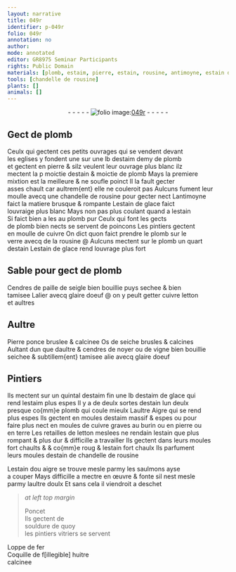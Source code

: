 ```yaml
---
layout: narrative
title: 049r
identifier: p-049r
folio: 049r
annotation: no
author:
mode: annotated
editor: GR8975 Seminar Participants
rights: Public Domain
materials: [plomb, estaim, pierre, estain, rousine, antimoyne, estain de glace, cuivre, verre, paille de seigle, glaire doeuf, letton, Pierre ponce, Os de seiche, noyer, vigne, estaim de glace, terre, chandelle de rousine, estain dou aigre, saulmons, souldure, fer, Coquille de fillegible huitre]
tools: [chandelle de rousine]
plants: []
animals: []
---
```


<div class="folio" align="center">- - - - - <a href="http://gallica.bnf.fr/ark:/12148/btv1b10500001g/f103.image" target="_blank"><img src="https://cu-mkp.github.io/2017-workshop-edition/assets/photo-icon.png" alt="folio image: " style="display:inline-block; margin-bottom:-3px;"/>049r</a> - - - - - </div>  
  

## Gect de <span class="m">plomb</span>

 
Ceulx qui gectent ces petits ouvrages qui se vendent devant<br/> les eglises y fondent une sur une lb d<span class="m">estaim</span> demy de <span class="m">plomb</span><br/> et gectent en <span class="m">pierre</span> & silz veulent leur ouvrage plus blanc ilz<br/> mectent la p moictie d<span class="m">estain</span> & moictie de <span class="m">plomb</span> Mays la premiere<br/> mixtion est la meilleure & ne soufle poinct Il la fault gecter<br/> asses chault car aultrem{ent} elle ne couleroit pas Aulcuns fument leur<br/> moulle avecq une <span class="tl">chandelle de <span class="m">rousine</span></span> pour gecter nect L<span class="m">antimoyne</span><br/> faict la matiere brusque & rompante L<span class="m">estain de glace</span> faict<br/> louvraige plus blanc Mays non pas plus coulant quand a l<span class="m">estain</span><br/> Si faict bien a les au <span class="m">plomb</span> pur Ceulx qui font les gects<br/> de <span class="m">plomb</span> bien nects se servent de poincons Les <span class="pro">pintiers</span> gectent<br/> en moulle de <span class="m">cuivre</span> On dict quon faict prendre le <span class="m">plomb</span> sur le<br/> <span class="m">verre</span> avecq de la <span class="m">rousine</span> @ Aulcuns mectent sur le <span class="m">plomb</span> un quart<br/> d<span class="m">estain</span> L<span class="m">estain de glace</span> rend louvrage plus fort
 
 
  

## Sable pour gect de <span class="m">plomb</span>

 
Cendres de <span class="m">paille de seigle</span> bien bouillie puys sechee & bien<br/> tamisee Lalier avecq <span class="m">glaire doeuf</span> @ on y peult getter <span class="m">cuivre</span> <span class="m">letton</span><br/> et aultres
 
 
  

## Aultre

 
<span class="m">Pierre ponce</span> bruslee & calcinee <span class="m">Os de seiche</span> brusles & calcines<br/> Aultant dun que daultre & cendres de <span class="m">noyer</span> ou de <span class="m">vigne</span> bien bouillie<br/> seichee & subtillem{ent} tamisee alie avecq <span class="m">glaire doeuf</span>
 
 
  

## <span class="pro">Pintiers</span>

 
Ils mectent sur un quintal d<span class="m">estaim</span> fin une lb d<span class="m">estaim de glace</span> qui<br/> rend l<span class="m">estaim</span> plus espes Il y a de deulx sortes d<span class="m">estain</span> lun deulx<br/> presque co{mm}e <span class="m">plomb</span> qui coule mieulx Laultre Aigre qui se rend<br/> plus espes Ils gectent en moules d<span class="m">estaim</span> massif & espes ou pour<br/> faire plus nect en moules de <span class="m">cuivre</span> graves au burin ou en <span class="m">pierre</span> ou<br/> en <span class="m">terre</span> Les retailles de <span class="m">letton</span> meslees ne rendain l<span class="m">estain</span> que plus<br/> rompant & plus dur & difficille a travailler Ils gectent dans leurs moules<br/> fort chaults & & co{mm}e roug & l<span class="m">estain</span> fort chaulx Ils parfument<br/> leurs moules d<span class="m">estain</span> de <span class="m">chandelle de rousine</span>
 
L<span class="m">estain dou aigre</span> se trouve mesle parmy les <span class="m">saulmons</span> ayse<br/> a couper Mays difficille a mectre en œuvre & fonte sil nest mesle<br/> parmy laultre doulx Et sans cela il viendroit a deschet
 
 
  
> *at left top margin*
> 
>   Poncet<br/> Ils gectent de<br/> <span class="m">souldure</span> de quoy<br/> les <span class="pro">pintiers</span> <span class="pro">vitriers</span> se servent 
 
Loppe de <span class="m">fer</span><br/> <span class="m">Coquille de f[illegible] huitre</span><br/> calcinee
 
